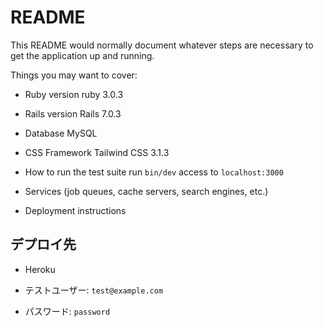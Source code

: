 # README

This README would normally document whatever steps are necessary to get the
application up and running.

Things you may want to cover:

* Ruby version
ruby 3.0.3

* Rails version
Rails 7.0.3

* Database
MySQL

* CSS Framework
Tailwind CSS 3.1.3

* How to run the test suite
run `bin/dev`
access to `localhost:3000`

* Services (job queues, cache servers, search engines, etc.)

* Deployment instructions


## デプロイ先
* Heroku

* テストユーザー: `test@example.com`

* パスワード: `password`
